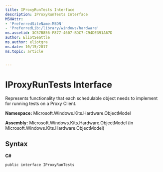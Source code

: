 ```yaml
---
title: IProxyRunTests Interface
description: IProxyRunTests Interface
MSHAttr:
- 'PreferredSiteName:MSDN'
- 'PreferredLib:/library/windows/hardware'
ms.assetid: 3C57B856-F877-4607-BDC7-C94DE391A67D
author: EliotSeattle
ms.author: eliotgra
ms.date: 10/15/2017
ms.topic: article


---
```


# IProxyRunTests Interface


Represents functionality that each schedulable object needs to implement for running tests on a Proxy Client.

**Namespace:** Microsoft.Windows.Kits.Hardware.ObjectModel

**Assembly:** Microsoft.Windows.Kits.Hardware.ObjectModel (in Microsoft.Windows.Kits.Hardware.ObjectModel)

## <span id="Syntax"></span><span id="syntax"></span><span id="SYNTAX"></span>Syntax


**C#**

`public interface IProxyRunTests`

 

 






